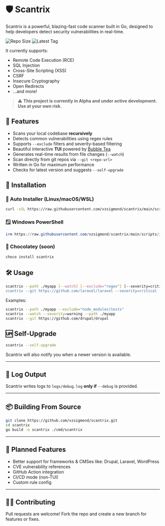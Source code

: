# 🛡️ Scantrix

Scantrix is a powerful, blazing-fast code scanner built in Go, designed to help developers detect security vulnerabilities in real-time.

![Repo Size](https://img.shields.io/github/repo-size/vzsigmond/scantrix)
![Latest Tag](https://img.shields.io/github/v/tag/vzsigmond/scantrix)

It currently supports:

- Remote Code Execution (RCE)
- SQL Injection
- Cross-Site Scripting (XSS)
- CSRF
- Insecure Cryptography
- Open Redirects
- ...and more!

> ⚠️ **This project is currently in Alpha and under active development. Use at your own risk.**

## 🔧 Features

- Scans your local codebase **recursively**
- Detects common vulnerabilities using regex rules
- Supports `--exclude` filters and severity-based filtering
- Beautiful interactive **TUI** powered by [Bubble Tea](https://github.com/charmbracelet/bubbletea)
- Generates real-time results from file changes (`--watch`)
- Scan directly from git repos via `--git <repo-url>`
- Written in Go for maximum performance
- Checks for latest version and suggests `--self-upgrade`

## 🚀 Installation

### 🔁 Auto Installer (Linux/macOS/WSL)

```bash
curl -sSL https://raw.githubusercontent.com/vzsigmond/scantrix/main/scripts/install.sh | bash
```

### 🪟 Windows PowerShell

```powershell
irm https://raw.githubusercontent.com/vzsigmond/scantrix/main/scripts/install.ps1 | iex
```

### 🍫 Chocolatey (soon)

```powershell
choco install scantrix
```

## 🛠 Usage

```bash
scantrix --path ./myapp [--watch] [--exclude="regex"] [--severity=critical|warning|info"]
scantrix --git https://github.com/laravel/laravel --severity=critical
```

Examples:

```bash
scantrix --path ./myapp --exclude="node_modules|tests"
scantrix --watch --severity=warning --path ./myapp
scantrix --git https://github.com/drupal/drupal
```

## 🆙 Self-Upgrade

```bash
scantrix --self-upgrade
```

Scantrix will also notify you when a newer version is available.

---

## 📂 Log Output

Scantrix writes logs to `logs/debug.log` **only if** `--debug` is provided.

---

## 📦 Building From Source

```bash
git clone https://github.com/vzsigmond/scantrix.git
cd scantrix
go build -o scantrix ./cmd/scantrix
```

---

## 🧩 Planned Features

- Better support for frameworks & CMSes like: Drupal, Laravel, WordPress
- CVE vulnerability references
- GitHub Action integration
- CI/CD mode (non-TUI)
- Custom rule config

---

## 🧑‍💻 Contributing

Pull requests are welcome! Fork the repo and create a new branch for features or fixes.
